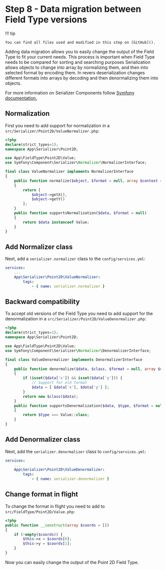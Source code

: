 # Step 8 -  Data migration between Field Type versions

!!! tip

    You can find all files used and modified in this step on [GitHub]().

Adding data migration allows you to easily change the output of the Field Type to fit your current needs.
This process is important when Field Type needs to be compared for sorting and searching purposes
Serialization allows objects to change into array by normalizing them, and then into selected format by encoding them.
In revers deserialization changes different formats into arrays by decoding and then denormalizing them into objects.

For more information on Serializer Components follow [Symfony documentation.](https://symfony.com/doc/4.3/components/serializer.html)

## Normalization 

First you need to add support for normalization in a `src/Serializer/Point2D/ValueNormalizer.php`:

```php
<?php
declare(strict_types=1);
namespace App\Serializer\Point2D;

use App\FieldType\Point2D\Value;
use Symfony\Component\Serializer\Normalizer\NormalizerInterface;

final class ValueNormalizer implements NormalizerInterface
{
    public function normalize($object, $format = null, array $context = [])
    {
        return [
            $object->getX(),
            $object->getY()
        ];
    }
    public function supportsNormalization($data, $format = null)
    {
        return $data instanceof Value;
    }
}
```

##  Add Normalizer class

Next, add a `serializer.normalizer` class to the `config/services.yml`:
 
```yaml
services:
    ...
    App\Serializer\Point2D\ValueNormalizer:
        tags:
            - { name: serializer.normalizer }
```

## Backward compatibility

To accept old versions of the Field Type you need to add support for the denormalization in a `src/Serializer/Point2D/ValueDenormalizer.php`:

```php
<?php
declare(strict_types=1);
namespace App\Serializer\Point2D;

use App\FieldType\Point2D\Value;
use Symfony\Component\Serializer\Normalizer\DenormalizerInterface;

final class ValueDenormalizer implements DenormalizerInterface
{
    public function denormalize($data, $class, $format = null, array $context = [])
    {
        if (isset($data['x']) && isset($data['y'])) {
            // Support for old format
            $data = [ $data['x'], $data['y'] ];
        }
        return new $class($data);
    }
    public function supportsDenormalization($data, $type, $format = null)
    {
        return $type === Value::class;
    }
}
```

## Add Denormalizer class

Next, add the `serializer.denormalizer` class to `config/services.yml`:
 
```yaml
services:
    ...
    App\Serializer\Point2D\ValueDenormalizer:
        tags:
            - { name: serializer.denormalizer }
```

## Change format in flight

To change the format in flight you need to add to `src/FieldType/Point2D/Value.php`:

```php
<?php
public function __construct(array $coords = [])
{
    if (!empty($coords)) {
        $this->x = $coords[0];
        $this->y = $coords[1];
    }
}
```

Now you can easily change the output of the Point 2D Field Type.

